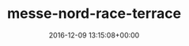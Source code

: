 ---
title:		"messe-nord-race-terrace"
type:		"upload"
description:		"TBC"
date:		"2016-12-09 13:15:08+00:00"
album:		"city"
filename:		"messe-nord-race-terrace.md"
series:		""
cl_public_id:		"city/messe-nord-race-terrace"
cl_version:		1497000340
format:		"tiff"
bytes:		1619336
width:		810
height:		1440
exposure_mode:		"Auto"
program:		"Aperture-priority AE"
aperture:		"6.3"
focal_length:		"38.0 mm"
iso:		"320"
shutter_speed:		"1/25"
metering:		"Multi-segment"
flash:		"Off, Did not fire"
white_balance:		"Custom"
colour_temp:		"5150"
has_crop:		"true"
orientation:		"Horizontal (normal)"
camera_model:		"NIKON D800"
lens_info:		"24-70mm f/2.8"
artist:		"No artist info"
x_resolution:		"300"
y_resolution:		"300"
---